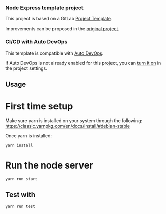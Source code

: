 ### Node Express template project

This project is based on a GitLab [Project Template](https://docs.gitlab.com/ee/gitlab-basics/create-project.html).

Improvements can be proposed in the [original project](https://gitlab.com/gitlab-org/project-templates/express).

### CI/CD with Auto DevOps

This template is compatible with [Auto DevOps](https://docs.gitlab.com/ee/topics/autodevops/).

If Auto DevOps is not already enabled for this project, you can [turn it on](https://docs.gitlab.com/ee/topics/autodevops/#enabling-auto-devops) in the project settings.

## Usage

# First time setup
Make sure yarn is installed on your system through the following:
https://classic.yarnpkg.com/en/docs/install/#debian-stable

Once yarn is installed:
```
yarn install
```

# Run the node server
``` 
yarn run start
```

## Test with
``` 
yarn run test
```

